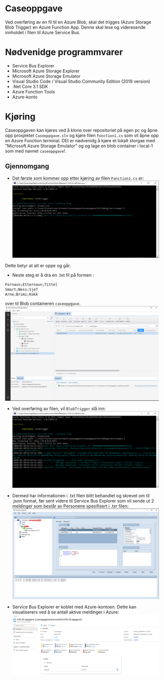 # Caseoppgave

Ved overføring av en fil til en Azure Blob, skal det trigges (Azure Storage Blob Trigger) en Azure Function App. Denne skal lese og videresende innholdet i filen til Azure Service Bus.

# Nødvenidge programmvarer

- Service Bus Explorer
- Microsoft Azure Storage Explorer
- Microsoft Azure Storage Emulator
- Visual Studio Code / Visual Studio Community Edition (2019 version)
- .Net Core 3.1 SDK
- Azure Function Tools
- Azure-konto

# Kjøring

Caseoppgaven kan kjøres ved å klone over repositoriet på egen pc og åpne opp prosjektet `Caseoppgave.sln` og kjøre filen `Function1.cs` som vil åpne opp en Azure Function terminal. DEt er nødvenidg å kjøre et lokalt storgae med "Microsoft Azure Storage Emulator" og og lage en blob container i local-1 som med navnet `caseoppgave`!.

## Gjennomgang

- Det første som kommer opp etter kjøring av filen `Function1.cs` er:
  ![](https://github.com/soranhm/Caseoppgave/blob/master/images/run1.PNG?raw=true)

Dette betyr at alt er oppe og går.

- Neste steg er å dra en .txt fil på formen :

```
Fornavn;Etternavn;Tittel
Smart;Ness;Sjef
Arne;Brimi;Kokk
```

over til Blob containeren `caseoppgave`.
![](https://github.com/soranhm/Caseoppgave/blob/master/images/run2.PNG?raw=true)

- Ved overføring av filen, vil `BlobTrigger` slå inn:
  ![](https://github.com/soranhm/Caseoppgave/blob/master/images/run3.PNG?raw=true)

- Dermed har informationen i .txt filen blitt behandlet og skrevet om til .json format, før sent videre til Service Bus Explorer som vil sende ut 2 meldinger som består av Personene spesifisert i .txr filen:
  ![](https://github.com/soranhm/Caseoppgave/blob/master/images/run4.PNG?raw=true)

- Service Bus Explorer er koblet med Azure-kontoen. Dette kan visualiserers ved å se antall aktive meldinger i Azure:
  ![](https://github.com/soranhm/Caseoppgave/blob/master/images/run5.PNG?raw=true)

